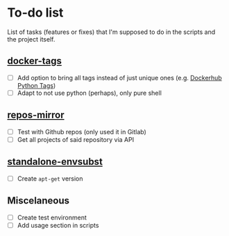 # To-do list

List of tasks (features or fixes) that I'm supposed to do in the scripts and the project itself.

## [docker-tags](./docker-tags)

- [ ] Add option to bring all tags instead of just unique ones (e.g. [Dockerhub Python Tags](https://hub.docker.com/_/python#:~:text=the%20FAQ.-,Simple%20Tags))
- [ ] Adapt to not use python (perhaps), only pure shell

## [repos-mirror](./repos-mirror)

- [ ] Test with Github repos (only used it in Gitlab)
- [ ] Get all projects of said repository via API

## [standalone-envsubst](./standalone-envsubst)

- [ ] Create `apt-get` version

## Miscelaneous

- [ ] Create test environment
- [ ] Add usage section in scripts
